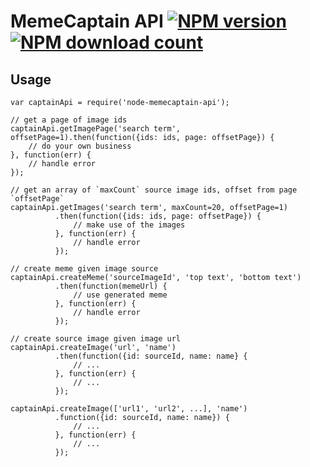 # MemeCaptain API [![NPM version](https://img.shields.io/npm/v/node-memecaptain-api.svg?style=flat-square)](https://www.npmjs.com/package/node-meme-captain-api) [![NPM download count](https://img.shields.io/npm/dm/node-memecaptain-api.svg?style=flat-square)](https://www.npmjs.com/package/node-memecaptain-api)

## Usage
```
var captainApi = require('node-memecaptain-api');

// get a page of image ids
captainApi.getImagePage('search term', offsetPage=1).then(function({ids: ids, page: offsetPage}) {
    // do your own business
}, function(err) {
    // handle error
});

// get an array of `maxCount` source image ids, offset from page `offsetPage`
captainApi.getImages('search term', maxCount=20, offsetPage=1)
          .then(function({ids: ids, page: offsetPage}) {
              // make use of the images
          }, function(err) {
              // handle error
          });

// create meme given image source
captainApi.createMeme('sourceImageId', 'top text', 'bottom text')
          .then(function(memeUrl) {
              // use generated meme
          }, function(err) {
              // handle error
          });

// create source image given image url
captainApi.createImage('url', 'name')
          .then(function({id: sourceId, name: name} {
              // ...
          }, function(err) {
              // ...
          }); 

captainApi.createImage(['url1', 'url2', ...], 'name')
          .function({id: sourceId, name: name}) {
              // ...
          }, function(err) {
              // ...
          });
```
